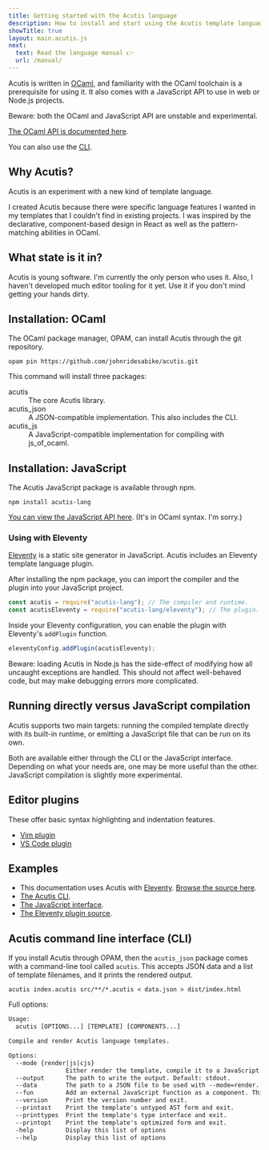 ```yaml
---
title: Getting started with the Acutis language
description: How to install and start using the Acutis template language.
showTitle: true
layout: main.acutis.js
next:
  text: Read the language manual 👉
  url: /manual/
---
```


Acutis is written in [OCaml], and familiarity with the OCaml toolchain is a
prerequisite for using it. It also comes with a JavaScript API to use in web or
Node.js projects.

[ocaml]: https://ocaml.org/

Beware: both the OCaml and JavaScript API are unstable and experimental.

[The OCaml API is documented here](../api/).

You can also use the [CLI].

[cli]: #acutis-command-line-interface-(cli)

## Why Acutis?

Acutis is an experiment with a new kind of template language.

I created Acutis because there were specific language features I wanted in my
templates that I couldn't find in existing projects. I was inspired by the
declarative, component-based design in React as well as the pattern-matching
abilities in OCaml.

## What state is it in?

Acutis is young software. I'm currently the only person who uses it. Also, I
haven't developed much editor tooling for it yet. Use it if you don't mind
getting your hands dirty.

## Installation: OCaml

The OCaml package manager, OPAM, can install Acutis through the git repository.

```shell
opam pin https://github.com/johnridesabike/acutis.git
```

This command will install three packages:

<dl>
<dt class="font-monospace">
  acutis
<dd>
  The core Acutis library.

<dt class="font-monospace">
  acutis_json
<dd>
  A JSON-compatible implementation. This also includes the CLI.

<dt class="font-monospace">
  acutis_js
<dd>
  A JavaScript-compatible implementation for compiling with js_of_ocaml.
</dl>

## Installation: JavaScript

The Acutis JavaScript package is available through npm.

```shell
npm install acutis-lang
```

[You can view the JavaScript API here][3]. (It's in OCaml syntax. I'm sorry.)

### Using with Eleventy

[Eleventy] is a static site generator in JavaScript. Acutis includes an Eleventy
template language plugin.

After installing the npm package, you can import the compiler and the plugin
into your JavaScript project.

```javascript
const acutis = require("acutis-lang"); // The compiler and runtime.
const acutisEleventy = require("acutis-lang/eleventy"); // The plugin.
```

Inside your Eleventy configuration, you can enable the plugin with Eleventy's
`addPlugin` function.

```javascript
eleventyConfig.addPlugin(acutisEleventy);
```

Beware: loading Acutis in Node.js has the side-effect of modifying how all
uncaught exceptions are handled. This should not affect well-behaved code, but
may make debugging errors more complicated.

## Running directly versus JavaScript compilation

Acutis supports two main targets: running the compiled template directly with
its built-in runtime, or emitting a JavaScript file that can be run on its own.

Both are available either through the CLI or the JavaScript interface. Depending
on what your needs are, one may be more useful than the other. JavaScript
compilation is slightly more experimental.

## Editor plugins

These offer basic syntax highlighting and indentation features.

- [Vim plugin](https://github.com/johnridesabike/vim-acutis)
- [VS Code plugin](https://marketplace.visualstudio.com/items?itemName=jbpjackson.acutis-vscode)

## Examples

- This documentation uses Acutis with [Eleventy]. [Browse the source here][1].
- [The Acutis CLI][2].
- [The JavaScript interface][3].
- [The Eleventy plugin source][4].

[1]: https://github.com/johnridesabike/acutis/tree/master/docs
[2]: https://github.com/johnridesabike/acutis/blob/master/bin/cli.ml
[3]: https://github.com/johnridesabike/acutis/blob/master/js/acutis_js.ml
[4]: https://github.com/johnridesabike/acutis/blob/master/eleventy.js
[eleventy]: https://www.11ty.dev/

## Acutis command line interface (CLI)

If you install Acutis through OPAM, then the `acutis_json` package comes with a
command-line tool called `acutis`. This accepts JSON data and a list of template
filenames, and it prints the rendered output.

```shell
acutis index.acutis src/**/*.acutis < data.json > dist/index.html
```

Full options:

```txt
Usage:
  acutis [OPTIONS...] [TEMPLATE] [COMPONENTS...]

Compile and render Acutis language templates.

Options:
  --mode {render|js|cjs}
                Either render the template, compile it to a JavaScript module, or compile it to a CommonJS module. Default: render.
  --output      The path to write the output. Default: stdout.
  --data        The path to a JSON file to be used with --mode=render. Default: stdin.
  --fun         Add an external JavaScript function as a component. This takes three arguments: file path, function name, and type interface.
  --version     Print the version number and exit.
  --printast    Print the template's untyped AST form and exit.
  --printtypes  Print the template's type interface and exit.
  --printopt    Print the template's optimized form and exit.
  -help         Display this list of options
  --help        Display this list of options
```
